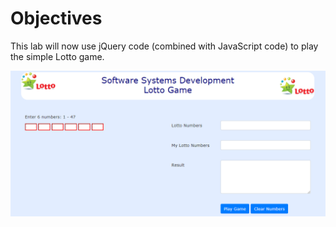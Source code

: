 # Objectives

This lab will now use jQuery code (combined with JavaScript code) to play the simple Lotto game.

![](img/lotto1.png)



